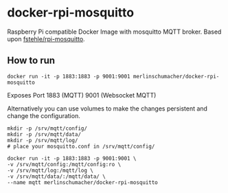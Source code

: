 # docker-rpi-mosquitto

Raspberry Pi compatible Docker Image with mosquitto MQTT broker.
Based upon [ fstehle/rpi-mosquitto](https://github.com/fstehle/rpi-mosquitto).

## How to run

```
docker run -it -p 1883:1883 -p 9001:9001 merlinschumacher/docker-rpi-mosquitto
```

Exposes Port 1883 (MQTT) 9001 (Websocket MQTT)

Alternatively you can use volumes to make the changes persistent and change the configuration.
```
mkdir -p /srv/mqtt/config/
mkdir -p /srv/mqtt/data/
mkdir -p /srv/mqtt/log/
# place your mosquitto.conf in /srv/mqtt/config/

docker run -it -p 1883:1883 -p 9001:9001 \
-v /srv/mqtt/config:/mqtt/config:ro \
-v /srv/mqtt/log:/mqtt/log \
-v /srv/mqtt/data/:/mqtt/data/ \
--name mqtt merlinschumacher/docker-rpi-mosquitto
```
